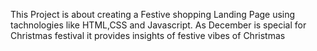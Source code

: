 This Project is about creating a Festive shopping Landing Page using tachnologies like HTML,CSS and Javascript.
As December is special for Christmas festival it provides insights of festive vibes of Christmas
